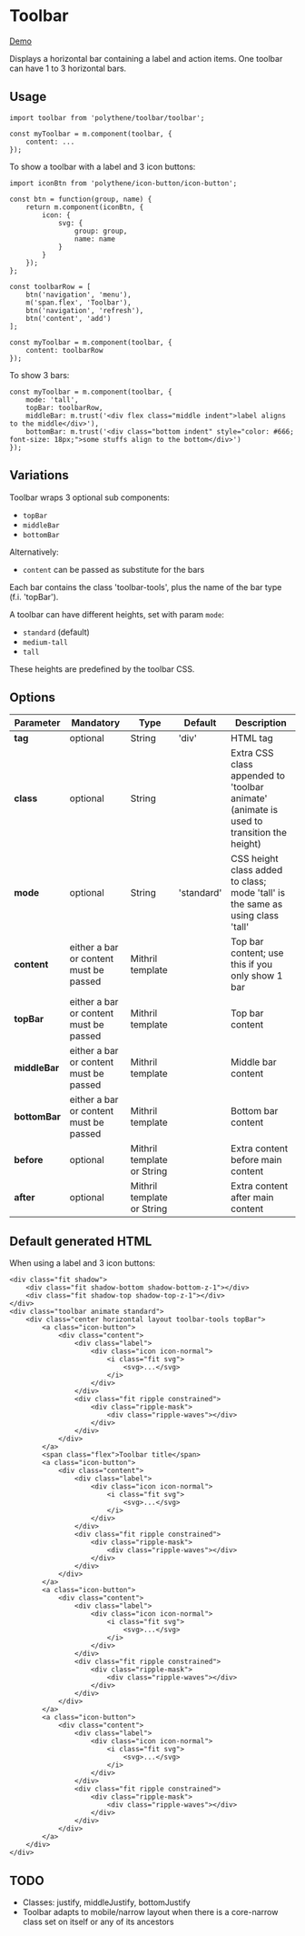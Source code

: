 # Toolbar

<a class="btn-demo" href="http://arthurclemens.github.io/Polythene-Examples/index.html#/toolbar">Demo</a>

Displays a horizontal bar containing a label and action items. One toolbar can have 1 to 3 horizontal bars.


## Usage

	import toolbar from 'polythene/toolbar/toolbar';

	const myToolbar = m.component(toolbar, {
        content: ...
    });

To show a toolbar with a label and 3 icon buttons:

	import iconBtn from 'polythene/icon-button/icon-button';
	
	const btn = function(group, name) {
	    return m.component(iconBtn, {
	        icon: {
	            svg: {
	                group: group,
	                name: name
	            }
	        }
	    });
	};

	const toolbarRow = [
        btn('navigation', 'menu'),
        m('span.flex', 'Toolbar'),
        btn('navigation', 'refresh'),
        btn('content', 'add')
    ];

	const myToolbar = m.component(toolbar, {
        content: toolbarRow
    });

To show 3 bars:

	const myToolbar = m.component(toolbar, {
		mode: 'tall',
		topBar: toolbarRow,
		middleBar: m.trust('<div flex class="middle indent">label aligns to the middle</div>'),
		bottomBar: m.trust('<div class="bottom indent" style="color: #666; font-size: 18px;">some stuffs align to the bottom</div>')
    });


## Variations

Toolbar wraps 3 optional sub components:
* `topBar`
* `middleBar`
* `bottomBar`

Alternatively:
* `content` can be passed as substitute for the bars

Each bar contains the class 'toolbar-tools', plus the name of the bar type (f.i. 'topBar').

A toolbar can have different heights, set with param `mode`:

* `standard` (default)
* `medium-tall`
* `tall`

These heights are predefined by the toolbar CSS.


## Options

| **Parameter** |  **Mandatory** | **Type** | **Default** | **Description** |
| ------------- | -------------- | -------- | ----------- | --------------- |
| **tag** | optional | String | 'div' | HTML tag |
| **class** | optional | String |  | Extra CSS class appended to 'toolbar animate' (animate is used to transition the height) |
| **mode** | optional | String | 'standard' | CSS height class added to class; mode 'tall' is the same as using class 'tall' |
| **content** | either a bar or content must be passed | Mithril template | | Top bar content; use this if you only show 1 bar |
| **topBar** | either a bar or content must be passed | Mithril template | | Top bar content |
| **middleBar** | either a bar or content must be passed | Mithril template | | Middle bar content |
| **bottomBar** | either a bar or content must be passed | Mithril template | | Bottom bar content |
| **before** | optional | Mithril template or String | | Extra content before main content |
| **after** | optional | Mithril template or String | | Extra content after main content |


## Default generated HTML

When using a label and 3 icon buttons:

	<div class="fit shadow">
	    <div class="fit shadow-bottom shadow-bottom-z-1"></div>
	    <div class="fit shadow-top shadow-top-z-1"></div>
	</div>
	<div class="toolbar animate standard">
	    <div class="center horizontal layout toolbar-tools topBar">
	        <a class="icon-button">
	            <div class="content">
	                <div class="label">
	                    <div class="icon icon-normal">
	                        <i class="fit svg">
	                            <svg>...</svg>
	                        </i>
	                    </div>
	                </div>
	                <div class="fit ripple constrained">
	                    <div class="ripple-mask">
	                        <div class="ripple-waves"></div>
	                    </div>
	                </div>
	            </div>
	        </a>
	        <span class="flex">Toolbar title</span>
	        <a class="icon-button">
	            <div class="content">
	                <div class="label">
	                    <div class="icon icon-normal">
	                        <i class="fit svg">
	                            <svg>...</svg>
	                        </i>
	                    </div>
	                </div>
	                <div class="fit ripple constrained">
	                    <div class="ripple-mask">
	                        <div class="ripple-waves"></div>
	                    </div>
	                </div>
	            </div>
	        </a>
	        <a class="icon-button">
	            <div class="content">
	                <div class="label">
	                    <div class="icon icon-normal">
	                        <i class="fit svg">
	                            <svg>...</svg>
	                        </i>
	                    </div>
	                </div>
	                <div class="fit ripple constrained">
	                    <div class="ripple-mask">
	                        <div class="ripple-waves"></div>
	                    </div>
	                </div>
	            </div>
	        </a>
	        <a class="icon-button">
	            <div class="content">
	                <div class="label">
	                    <div class="icon icon-normal">
	                        <i class="fit svg">
	                            <svg>...</svg>
	                        </i>
	                    </div>
	                </div>
	                <div class="fit ripple constrained">
	                    <div class="ripple-mask">
	                        <div class="ripple-waves"></div>
	                    </div>
	                </div>
	            </div>
	        </a>
	    </div>
	</div>



## TODO

* Classes: justify, middleJustify, bottomJustify
* Toolbar adapts to mobile/narrow layout when there is a core-narrow class set on itself or any of its ancestors


